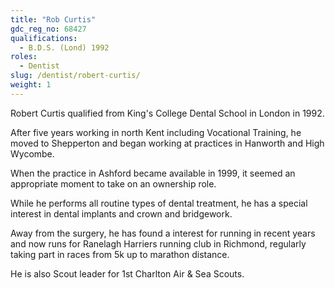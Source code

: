 ```yaml
---
title: "Rob Curtis"
gdc_reg_no: 68427
qualifications:
  - B.D.S. (Lond) 1992
roles:
  - Dentist
slug: /dentist/robert-curtis/
weight: 1
---
```


Robert Curtis qualified from King's College Dental School in London in 1992.

After five years working in north Kent including Vocational Training, he moved to Shepperton and began working at practices in Hanworth and High Wycombe.

When the practice in Ashford became available in 1999, it seemed an appropriate moment to take on an ownership role.

While he performs all routine types of dental treatment, he has a special interest in dental implants and crown and bridgework.

Away from the surgery, he has found a interest for running in recent years and now runs for Ranelagh Harriers running club in Richmond, regularly taking part in races from 5k up to marathon distance.

He is also Scout leader for 1st Charlton Air & Sea Scouts.
